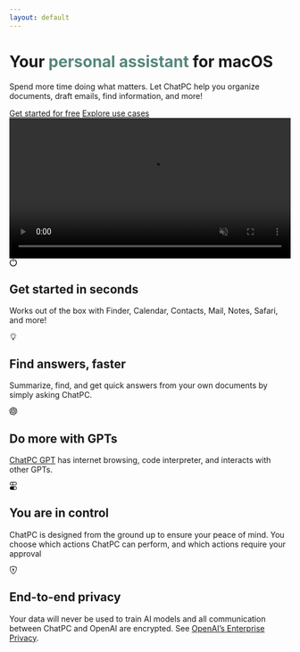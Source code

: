 ```yaml
---
layout: default
---
```


<div class="container">
  <div class="row align-items-center g-lg-3 py-4">
    <div class="col-xl-5 text-center text-lg-start">
      <h1 class="display-6 fw-bold lh-1 mb-3">
        Your <span style="color: #56877c;">personal assistant</span> for macOS
      </h1>
      <p class="col-xl-10 fs-5">
        Spend more time doing what matters. Let ChatPC help you organize documents, draft emails, find information, and more!
      </p>
      <div class="d-grid gap-2 d-md-flex justify-content-md-center justify-content-lg-start mb-4 mb-lg-3">
        <a class="btn btn-primary px-4 me-md-2" href="/docs/macos/getting-started/">Get started for free</a>
        <a class="btn btn-outline-secondary px-4" href="/docs/macos/use-cases/">Explore use cases</a>
      </div>
    </div>
    <div class="col-xl-7 col-lg-12 mx-auto">
      <video src="images/landing/compose-email.mp4" style="width: 100%;" muted autoplay playsinline loop>
        <p>
          Your browser doesn't support HTML video. Here is a
          <a href="images/landing/compose-email.mp4">link to the demo video</a> instead.
        </p>
      </video>
    </div>
  </div>

  <div class="pb-2 border-bottom"></div>
  <div class="row g-4 py-5 row-cols-1 row-cols-lg-3">
    <div class="col d-flex align-items-start">
      <div class="icon-square bg-gradient flex-shrink-0 me-3">
        <svg width="1em" height="1em" xmlns="http://www.w3.org/2000/svg" viewBox="0 0 310 310" xml:space="preserve"><g id="XMLID_15_"><path id="XMLID_16_" d="M221.742,46.906c-7.28-3.954-16.387-1.259-20.341,6.021c-3.955,7.279-1.259,16.386,6.02,20.341 C242.937,92.561,265,129.626,265,170c0,60.654-49.346,110-110,110S45,230.654,45,170c0-40.198,21.921-77.186,57.208-96.531 c7.265-3.982,9.925-13.1,5.943-20.364c-3.983-7.264-13.101-9.925-20.364-5.943C42.891,71.775,15,118.844,15,170 c0,77.196,62.804,140,140,140s140-62.804,140-140C295,118.62,266.929,71.453,221.742,46.906z"/><path id="XMLID_17_" d="M155,130c8.284,0,15-6.716,15-15V15c0-8.284-6.716-15-15-15c-8.284,0-15,6.716-15,15v100 C140,123.284,146.716,130,155,130z"/></g></svg>
      </div>
      <div>
        <h2>Get started in seconds</h2>
        <p>Works out of the box with Finder, Calendar, Contacts, Mail, Notes, Safari, and more!</p>
      </div>
    </div>
    <div class="col d-flex align-items-start">
      <div class="icon-square bg-gradient flex-shrink-0 me-3">
        <svg width="1em" height="1em" xmlns="http://www.w3.org/2000/svg" viewBox="0 0 1024 1024"><path d="M281.674 253.424c11.553-14.585 24.288-28.14 38.208-40.267l-68.978-69.013c-10.828-10.867-28.404-10.867-39.275 0-10.831 10.831-10.831 28.404 0 39.235l70.046 70.043zM506.013 142.469c0.268 0 0.494 0 0.802 0 9.109 0 18.109 0.571 26.955 1.487l0-93.986c0-15.327-12.432-27.757-27.76-27.757s-27.721 12.429-27.721 27.757l0 93.968c8.846-0.895 17.842-1.469 26.956-1.469 0.27 0 0.534 0 0.762 0zM730.414 253.388l69.971-70.007c10.866-10.831 10.866-28.404 0-39.235-10.794-10.867-28.405-10.867-39.277 0l-69.018 69.013c13.958 12.123 26.695 25.664 38.324 40.227zM213.494 450.225c0-13.403 1.07-26.519 2.633-39.483l-98.682 0c-15.289 0-27.722 12.432-27.722 27.757 0 15.328 12.434 27.757 27.722 27.757l96.393 0c-0.229-5.28-0.345-10.581-0.345-16.033zM894.563 410.745l-98.643 0c1.6 12.964 2.633 26.082 2.633 39.483 0 5.45-0.115 10.753-0.305 16.033l96.315 0c15.332 0 27.722-12.429 27.722-27.757s-12.39-27.757-27.722-27.757zM745.017 638.262c-11.286 16.547-23.218 30.843-34.695 43.77l50.787 50.829c10.868 10.831 28.483 10.831 39.277 0 10.866-10.867 10.866-28.404 0-39.275l-55.37-55.324zM211.627 693.585c-10.831 10.867-10.831 28.404 0 39.275 10.868 10.831 28.448 10.831 39.275 0l50.83-50.863c-11.475-12.889-23.412-27.222-34.699-43.731l-55.403 55.324zM760.039 450.225c0.037-57.556-19.138-110.785-51.438-153.414-28.33-37.442-66.806-66.802-111.379-84.036l0.229-1.222-19.026-5.586c-14.798-4.29-30.051-7.265-45.605-8.867l-2.211-0.246-0.075 0-0.079-0.019c-7.623-0.724-15.557-1.279-23.83-1.279l-1.218 0c-8.276 0-16.207 0.557-23.833 1.279l-0.115 0.019-2.286 0.246c-15.535 1.6-30.791 4.575-45.549 8.867l-18.416 5.374 0.19 1.222c-44.802 17.214-83.505 46.651-111.99 84.244-32.258 42.628-51.438 95.854-51.438 153.414 0 41.274 7.132 75.207 18.227 103.29 16.661 42.114 42.094 70.559 62.533 92.138 10.22 10.754 19.22 19.941 25.317 27.795 6.254 7.892 9.265 13.995 10.141 18.837 4.459 23.565 4.917 53.306 4.917 60.854l0 2.174c0 34.085 27.609 61.617 61.659 61.655l142.51 0c34.092-0.037 61.659-27.609 61.659-61.655l0-2.097c-0.037-7.474 0.458-37.291 4.919-60.893 0.608-3.278 2.058-7.017 4.917-11.591 4.88-7.97 14.11-17.883 25.548-29.819 17.083-17.959 38.815-40.604 56.091-72.805 17.312-32.161 29.703-73.706 29.626-127.882zM701.813 537.676c-13.614 34.336-34.053 57.575-53.763 78.391-9.841 10.411-19.487 20.095-27.911 30.812-8.311 10.562-15.745 22.65-18.606 37.481-5.377 28.94-5.607 59.978-5.638 68.862 0 1.181 0 1.828 0 2.096-0.037 10.295-8.314 18.606-18.608 18.606l-142.51 0c-5.223 0-9.761-2.059-13.194-5.45-3.391-3.434-5.412-7.934-5.412-13.154 0-0.268 0-0.953 0-2.172-0.037-8.957-0.306-39.921-5.682-68.783-1.828-9.797-5.834-18.571-10.674-26.348-8.579-13.612-19.559-24.819-30.889-36.832-17.116-17.842-35.232-37.119-49.341-63.41-14.07-26.309-24.517-59.745-24.557-107.54 0.037-47.947 15.862-91.95 42.706-127.427 26.845-35.442 64.595-62.209 108.175-75.246l5.377-1.638c10.524-2.708 21.315-4.861 32.429-6.026l0.075 0 2.06-0.229c6.519-0.627 12.847-1.03 19.103-1.066l1.105 0.115 1.106-0.076c6.212 0 12.579 0.42 19.063 1.03l-0.079 0 2.137 0.229 0.037 0c11.093 1.163 21.887 3.277 32.372 6.026l5.451 1.638c43.582 13.037 81.329 39.807 108.175 75.246 26.801 35.478 42.666 79.482 42.666 127.427 0.003 36.409-6.094 64.511-15.169 87.446zM532.782 197.107l0.079 0zM479.17 197.107l0 0c0 0 0.037 0 0.075 0l-0.075 0zM576.706 833.825l-141.369 0c-14.604 0-26.499 11.822-26.499 26.539 0 14.564 11.899 26.465 26.499 26.465l141.369 0c14.604 0 26.499-11.899 26.499-26.465 0-14.721-11.899-26.539-26.499-26.539zM576.706 900.704l-141.369 0c-14.604 0-26.499 11.857-26.499 26.464 0 14.678 11.899 26.539 26.499 26.539l141.369 0c14.604 0 26.499-11.857 26.499-26.539 0-14.605-11.899-26.464-26.499-26.464zM518.406 968.116l-72.805 0c0 0.801-0.154 1.561-0.154 2.404 0 14.643 22.498 26.499 43.297 26.499l34.546 0c20.818 0 43.277-11.857 43.277-26.499 0-0.837-0.115-1.6-0.115-2.404l-48.044 0z"  /></svg>
      </div>
      <div>
        <h2>Find answers, faster</h2>
        <p>Summarize, find, and get quick answers from your own documents by simply asking ChatPC.</p>
      </div>
    </div>
    <div class="col d-flex align-items-start">
      <div class="icon-square bg-gradient flex-shrink-0 me-3">
        <svg width="1em" height="1em" viewBox="0 0 320 320" xmlns="http://www.w3.org/2000/svg"><path d="m297.06 130.97c7.26-21.79 4.76-45.66-6.85-65.48-17.46-30.4-52.56-46.04-86.84-38.68-15.25-17.18-37.16-26.95-60.13-26.81-35.04-.08-66.13 22.48-76.91 55.82-22.51 4.61-41.94 18.7-53.31 38.67-17.59 30.32-13.58 68.54 9.92 94.54-7.26 21.79-4.76 45.66 6.85 65.48 17.46 30.4 52.56 46.04 86.84 38.68 15.24 17.18 37.16 26.95 60.13 26.8 35.06.09 66.16-22.49 76.94-55.86 22.51-4.61 41.94-18.7 53.31-38.67 17.57-30.32 13.55-68.51-9.94-94.51zm-120.28 168.11c-14.03.02-27.62-4.89-38.39-13.88.49-.26 1.34-.73 1.89-1.07l63.72-36.8c3.26-1.85 5.26-5.32 5.24-9.07v-89.83l26.93 15.55c.29.14.48.42.52.74v74.39c-.04 33.08-26.83 59.9-59.91 59.97zm-128.84-55.03c-7.03-12.14-9.56-26.37-7.15-40.18.47.28 1.3.79 1.89 1.13l63.72 36.8c3.23 1.89 7.23 1.89 10.47 0l77.79-44.92v31.1c.02.32-.13.63-.38.83l-64.41 37.19c-28.69 16.52-65.33 6.7-81.92-21.95zm-16.77-139.09c7-12.16 18.05-21.46 31.21-26.29 0 .55-.03 1.52-.03 2.2v73.61c-.02 3.74 1.98 7.21 5.23 9.06l77.79 44.91-26.93 15.55c-.27.18-.61.21-.91.08l-64.42-37.22c-28.63-16.58-38.45-53.21-21.95-81.89zm221.26 51.49-77.79-44.92 26.93-15.54c.27-.18.61-.21.91-.08l64.42 37.19c28.68 16.57 38.51 53.26 21.94 81.94-7.01 12.14-18.05 21.44-31.2 26.28v-75.81c.03-3.74-1.96-7.2-5.2-9.06zm26.8-40.34c-.47-.29-1.3-.79-1.89-1.13l-63.72-36.8c-3.23-1.89-7.23-1.89-10.47 0l-77.79 44.92v-31.1c-.02-.32.13-.63.38-.83l64.41-37.16c28.69-16.55 65.37-6.7 81.91 22 6.99 12.12 9.52 26.31 7.15 40.1zm-168.51 55.43-26.94-15.55c-.29-.14-.48-.42-.52-.74v-74.39c.02-33.12 26.89-59.96 60.01-59.94 14.01 0 27.57 4.92 38.34 13.88-.49.26-1.33.73-1.89 1.07l-63.72 36.8c-3.26 1.85-5.26 5.31-5.24 9.06l-.04 89.79zm14.63-31.54 34.65-20.01 34.65 20v40.01l-34.65 20-34.65-20z"/></svg>
      </div>
      <div>
        <h2>Do more with GPTs</h2>
        <p><a href="https://chat.openai.com/g/g-611zFFIQR-chatpc-connect-with-macos" target="_blank">ChatPC GPT</a> has internet browsing, code interpreter, and interacts with other GPTs.</p>
      </div>
    </div>
    <div class="col d-flex align-items-start">
      <div class="icon-square bg-gradient flex-shrink-0 me-3">
        <svg width="1em" height="1em" xmlns="http://www.w3.org/2000/svg" viewBox="0 0 16 16"><path d="M4.5 9a3.5 3.5 0 1 0 0 7h7a3.5 3.5 0 1 0 0-7zm7 6a2.5 2.5 0 1 1 0-5 2.5 2.5 0 0 1 0 5m-7-14a2.5 2.5 0 1 0 0 5 2.5 2.5 0 0 0 0-5m2.45 0A3.5 3.5 0 0 1 8 3.5 3.5 3.5 0 0 1 6.95 6h4.55a2.5 2.5 0 0 0 0-5zM4.5 0h7a3.5 3.5 0 1 1 0 7h-7a3.5 3.5 0 1 1 0-7"/></svg>
      </div>
      <div>
        <h2>You are in control</h2>
        <p>ChatPC is designed from the ground up to ensure your peace of mind. You choose which actions ChatPC can perform, and which actions require your approval</p>
      </div>
    </div>
    <div class="col d-flex align-items-start">
      <div class="icon-square bg-gradient flex-shrink-0 me-3">
        <svg width="1em" height="1em" xmlns="http://www.w3.org/2000/svg" viewBox="0 0 16 16"><path d="M5.338 1.59a61 61 0 0 0-2.837.856.48.48 0 0 0-.328.39c-.554 4.157.726 7.19 2.253 9.188a10.7 10.7 0 0 0 2.287 2.233c.346.244.652.42.893.533q.18.085.293.118a1 1 0 0 0 .101.025 1 1 0 0 0 .1-.025q.114-.034.294-.118c.24-.113.547-.29.893-.533a10.7 10.7 0 0 0 2.287-2.233c1.527-1.997 2.807-5.031 2.253-9.188a.48.48 0 0 0-.328-.39c-.651-.213-1.75-.56-2.837-.855C9.552 1.29 8.531 1.067 8 1.067c-.53 0-1.552.223-2.662.524zM5.072.56C6.157.265 7.31 0 8 0s1.843.265 2.928.56c1.11.3 2.229.655 2.887.87a1.54 1.54 0 0 1 1.044 1.262c.596 4.477-.787 7.795-2.465 9.99a11.8 11.8 0 0 1-2.517 2.453 7 7 0 0 1-1.048.625c-.28.132-.581.24-.829.24s-.548-.108-.829-.24a7 7 0 0 1-1.048-.625 11.8 11.8 0 0 1-2.517-2.453C1.928 10.487.545 7.169 1.141 2.692A1.54 1.54 0 0 1 2.185 1.43 63 63 0 0 1 5.072.56"/><path d="M9.5 6.5a1.5 1.5 0 0 1-1 1.415l.385 1.99a.5.5 0 0 1-.491.595h-.788a.5.5 0 0 1-.49-.595l.384-1.99a1.5 1.5 0 1 1 2-1.415"/></svg>
      </div>
      <div>
        <h2>End-to-end privacy</h2>
        <p>Your data will never be used to train AI models and all communication between ChatPC and OpenAI are encrypted. See <a href="https://openai.com/enterprise-privacy" target="_blank">OpenAI’s Enterprise Privacy</a>.</p>
      </div>
    </div>
  </div>
</div>